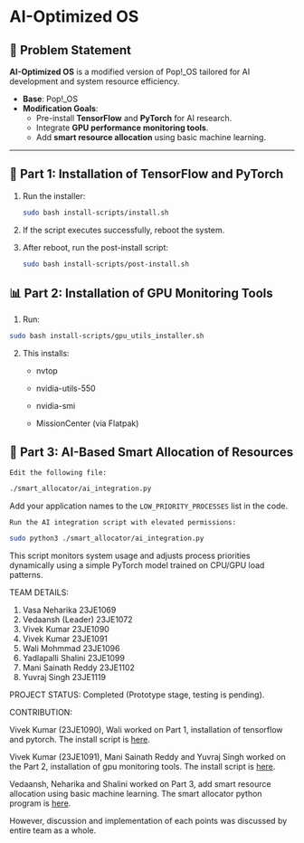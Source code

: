 # AI-Optimized OS

## 🧠 Problem Statement

**AI-Optimized OS** is a modified version of Pop!_OS tailored for AI development and system resource efficiency.

- **Base**: Pop!_OS
- **Modification Goals**:
  - Pre-install **TensorFlow** and **PyTorch** for AI research.
  - Integrate **GPU performance monitoring tools**.
  - Add **smart resource allocation** using basic machine learning.

---

## 🚀 Part 1: Installation of TensorFlow and PyTorch

1. Run the installer:

   ```bash
   sudo bash install-scripts/install.sh
   ```

2. If the script executes successfully, reboot the system.

3. After reboot, run the post-install script:
   ```bash 
   sudo bash install-scripts/post-install.sh
   ```


## 📊 Part 2: Installation of GPU Monitoring Tools
1. Run:
```bash 
sudo bash install-scripts/gpu_utils_installer.sh
```
2. This installs:
    -    nvtop

    -   nvidia-utils-550

    -    nvidia-smi

    -   MissionCenter (via Flatpak)


## 🤖 Part 3: AI-Based Smart Allocation of Resources

    Edit the following file:

```bash
./smart_allocator/ai_integration.py
```

Add your application names to the `LOW_PRIORITY_PROCESSES` list in the code.

    Run the AI integration script with elevated permissions:

```bash
sudo python3 ./smart_allocator/ai_integration.py
```

This script monitors system usage and adjusts process priorities dynamically using a simple PyTorch model trained on CPU/GPU load patterns.

TEAM DETAILS:

1. Vasa Neharika 23JE1069
2. Vedaansh (Leader) 23JE1072
3. Vivek Kumar 23JE1090
4. Vivek Kumar 23JE1091
5. Wali Mohmmad 23JE1096
6. Yadlapalli Shalini 23JE1099
7. Mani Sainath Reddy 23JE1102
8. Yuvraj Singh 23JE1119

PROJECT STATUS: Completed (Prototype stage, testing is pending).


CONTRIBUTION:

Vivek Kumar (23JE1090), Wali worked on Part 1, installation of tensorflow and pytorch. The install script is [here](./install-scripts/).

Vivek Kumar (23JE1091), Mani Sainath Reddy and Yuvraj Singh worked on the Part 2, installation of gpu monitoring tools. The install script is [here](./install-scripts/).

Vedaansh, Neharika and Shalini worked on Part 3, add smart resource allocation using basic machine learning. The smart allocator python program is [here](./smart_allocator/).

However, discussion and implementation of each points was discussed by entire team as a whole.